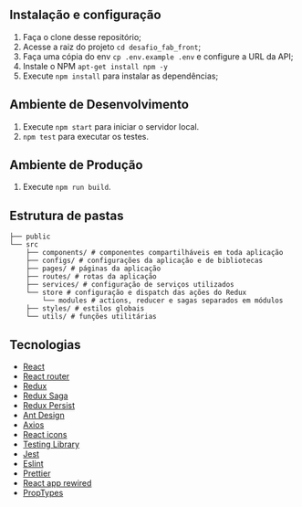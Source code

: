 ## Instalação e configuração

1. Faça o clone desse repositório;
2. Acesse a raiz do projeto `cd desafio_fab_front`;
3. Faça uma cópia do env `cp .env.example .env` e configure a URL da API;
4. Instale o NPM `apt-get install npm -y`
5. Execute `npm install` para instalar as dependências;

## Ambiente de Desenvolvimento
1. Execute `npm start` para iniciar o servidor local.
2. `npm test` para executar os testes.

## Ambiente de Produção
1. Execute `npm run build`.

## Estrutura de pastas
```
├── public
└── src
    ├── components/ # componentes compartilháveis em toda aplicação
    ├── configs/ # configurações da aplicação e de bibliotecas
    ├── pages/ # páginas da aplicação
    ├── routes/ # rotas da aplicação
    ├── services/ # configuração de serviços utilizados
    └── store # configuração e dispatch das ações do Redux
	    └── modules # actions, reducer e sagas separados em módulos
    ├── styles/ # estilos globais
    └── utils/ # funções utilitárias
```

## Tecnologias

- [React](https://reactjs.org/)
- [React router](https://reacttraining.com/react-router/)
- [Redux](https://redux.js.org/introduction/getting-started)
- [Redux Saga](https://redux-saga.js.org/)
- [Redux Persist](https://github.com/rt2zz/redux-persist#quickstart)
- [Ant Design](https://ant.design/)
- [Axios](https://github.com/axios/axios)
- [React icons](https://react-icons.netlify.com/)
- [Testing Library](https://testing-library.com/)
- [Jest](https://jestjs.io/)
- [Eslint](https://eslint.org/)
- [Prettier](https://prettier.io/)
- [React app rewired](https://github.com/timarney/react-app-rewired)
- [PropTypes](https://github.com/facebook/prop-types)
